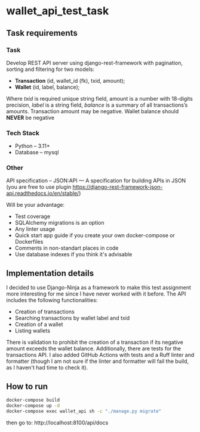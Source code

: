 # wallet_api_test_task

## Task requirements

### Task

Develop REST API server using django-rest-framework with pagination, sorting and filtering for two models:

- **Transaction** (id, wallet_id (fk), txid, amount);
- **Wallet** (id, label, balance);

Where *txid* is required unique string field, amount is a number with 18-digits precision, *label* is a string field, *balance* is a summary of all transactions’s amounts. Transaction amount may be negative. Wallet balance should **NEVER** be negative

### Tech Stack

- Python – 3.11+
- Database – mysql

### Other

API specification – JSON:API — A specification for building APIs in JSON (you are free to use plugin https://django-rest-framework-json-api.readthedocs.io/en/stable/)

Will be your advantage:

- Test coverage
- SQLAlchemy migrations is an option
- Any linter usage
- Quick start app guide if you create your own docker-compose or Dockerfiles
- Comments in non-standart places in code
- Use database indexes if you think it's advisable

## Implementation details

I decided to use Django-Ninja as a framework to make this test assignment more interesting for me since I have never worked with it before. The API includes the following functionalities:

- Creation of transactions
- Searching transactions by wallet label and txid
- Creation of a wallet
- Listing wallets

There is validation to prohibit the creation of a transaction if its negative amount exceeds the wallet balance. Additionally, there are tests for the transactions API. I also added GitHub Actions with tests and a Ruff linter and formatter (though I am not sure if the linter and formatter will fail the build, as I haven't had time to check it).

## How to run

```sh
docker-compose build
docker-compose up -d
docker-compose exec wallet_api sh -c "./manage.py migrate"
```

then go to: http://localhost:8100/api/docs
